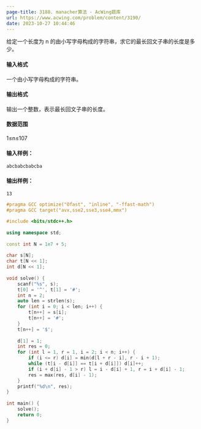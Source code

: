 ```yaml
---
page-title: 3188. manacher算法 - AcWing题库
url: https://www.acwing.com/problem/content/3190/
date: 2023-10-27 10:44:46
---
```

给定一个长度为 n 的由小写字母构成的字符串，求它的最长回文子串的长度是多少。

#### 输入格式

一个由小写字母构成的字符串。

#### 输出格式

输出一个整数，表示最长回文子串的长度。

#### 数据范围

1≤n≤107

#### 输入样例：

```
abcbabcbabcba
```

#### 输出样例：

```
13
```

```cpp
#pragma GCC optimize("Ofast", "inline", "-ffast-math")
#pragma GCC target("avx,sse2,sse3,sse4,mmx")

#include <bits/stdc++.h>  
  
using namespace std;  
  
const int N = 1e7 + 5;  
  
char s[N];  
char t[N << 1];  
int d[N << 1];  
  
void solve() {  
    scanf("%s", s);  
    t[0] = '^', t[1] = '#';  
    int n = 2;  
    auto len = strlen(s);  
    for (int i = 0; i < len; i++) {  
        t[n++] = s[i];  
        t[n++] = '#';  
    }  
    t[n++] = '$';  
  
    d[1] = 1;  
    int res = 0;  
    for (int l = 1, r = 1, i = 2; i < n; i++) {  
        if (i <= r) d[i] = min(d[l + r - i], r - i + 1);  
        while (t[i - d[i]] == t[i + d[i]]) d[i]++;  
        if (i + d[i] - 1 > r) l = i - d[i] + 1, r = i + d[i] - 1;  
        res = max(res, d[i] - 1);  
    }  
    printf("%d\n", res);  
}  
  
int main() {  
    solve();  
    return 0;  
}
```
